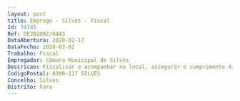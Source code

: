 ```yaml
--- 
layout: post
title: Emprego - Silves - Fiscal
Id: 74745
Ref: OE202002/0443
DataAbertura: 2020-02-17
DataFecho: 2020-03-02
Trabalho: Fiscal
Empregador: Câmara Municipal de Silves
Descricao: Fiscalizar e acompanhar no local, assegurar o cumprimento das normas legais e regulamentares, informar sobre as irregularidades verificadas, prevenir riscos e perigos para a saúde, segurança e integridade de pessoas e bens, garantir o cumprimento de notificações e comunicações legalmente determinadas.
CodigoPostal: 8300-117 SILVES
Concelho: Silves
Distrito: Faro
--- 
```

